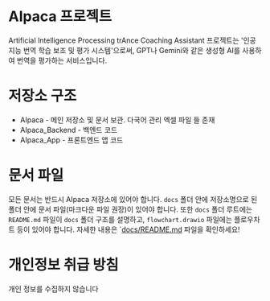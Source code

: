 # AIpaca 프로젝트
ArtificiaI lntelligence Processing trAnce Coaching Assistant 프로젝트는 '인공지능 번역 학습 보조 및 평가 시스템'으로써, GPT나 Gemini와 같은 생성형 AI를 사용하여 번역을 평가하는 서비스입니다.

# 저장소 구조
* AIpaca - 메인 저장소 및 문서 보관. 다국어 관리 엑셀 파일 들 존재
* AIpaca_Backend - 백엔드 코드
* AIpaca_App - 프론트엔드 앱 코드

# 문서 파일
모든 문서는 반드시 AIpaca 저장소에 있어야 합니다. `docs` 폴더 안에 저장소명으로 된 폴더 안에 문서 파일(마크다운 파일 권장)이 있어야 합니다.
또한 `docs` 폴더 루트에는 `README.md` 파일이 `docs` 폴더 구조를 설명하고, `flowchart.drawio` 파일에는 플로우차트 등이 있어야 합니다. 자세한 내용은 `[docs/README.md](./docs/README.md) 파일을 확인하세요!

# 개인정보 취급 방침
개인 정보를 수집하지 않습니다
